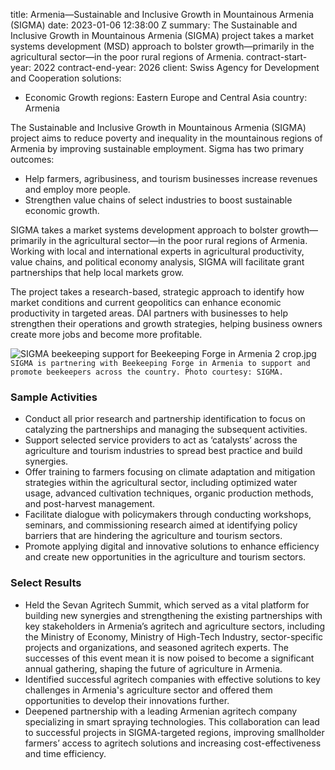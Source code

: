 
title: Armenia—Sustainable and Inclusive Growth in Mountainous Armenia (SIGMA)
date: 2023-01-06 12:38:00 Z
summary: The Sustainable and Inclusive Growth in Mountainous Armenia (SIGMA) project
  takes a market systems development (MSD) approach to bolster growth—primarily in
  the agricultural sector—in the poor rural regions of Armenia.
contract-start-year: 2022
contract-end-year: 2026
client: Swiss Agency for Development and Cooperation
solutions:
- Economic Growth
regions: Eastern Europe and Central Asia
country: Armenia


The Sustainable and Inclusive Growth in Mountainous Armenia (SIGMA) project aims to reduce poverty and inequality in the mountainous regions of Armenia by improving sustainable employment. Sigma has two primary outcomes:

* Help farmers, agribusiness, and tourism businesses increase revenues and employ more people.
* Strengthen value chains of select industries to boost sustainable economic growth.

SIGMA takes a market systems development approach to bolster growth—primarily in the agricultural sector—in the poor rural regions of Armenia. Working with local and international experts in agricultural productivity, value chains, and political economy analysis, SIGMA will facilitate grant partnerships that help local markets grow.

The project takes a research-based, strategic approach to identify how market conditions and current geopolitics can enhance economic productivity in targeted areas. DAI partners with businesses to help strengthen their operations and growth strategies, helping business owners create more jobs and become more profitable.


![SIGMA beekeeping support for Beekeeping Forge in Armenia 2 crop.jpg](/uploads/SIGMA%20beekeeping%20support%20for%20Beekeeping%20Forge%20in%20Armenia%202%20crop.jpg)`SIGMA is partnering with Beekeeping Forge in Armenia to support and promote beekeepers across the country. Photo courtesy: SIGMA.`

### Sample Activities

* Conduct all prior research and partnership identification to focus on catalyzing the partnerships and managing the subsequent activities.
* Support selected service providers to act as ‘catalysts’ across the agriculture and tourism industries to spread best practice and build synergies.
* Offer training to farmers focusing on climate adaptation and mitigation strategies within the agricultural sector, including optimized water usage, advanced cultivation techniques, organic production methods, and post-harvest management.
* Facilitate dialogue with policymakers through conducting workshops, seminars, and commissioning research aimed at identifying policy barriers that are hindering the agriculture and tourism sectors.
* Promote applying digital and innovative solutions to enhance efficiency and create new opportunities in the agriculture and tourism sectors.

### Select Results

* Held the Sevan Agritech Summit, which served as a vital platform for building new synergies and strengthening the existing partnerships with key stakeholders in Armenia’s agritech and agriculture sectors, including the Ministry of Economy, Ministry of High-Tech Industry, sector-specific projects and organizations, and seasoned agritech experts. The successes of this event mean it is now poised to become a significant annual gathering, shaping the future of agriculture in Armenia.
* Identified successful agritech companies with effective solutions to key challenges in Armenia's agriculture sector and offered them opportunities to develop their innovations further.
* Deepened partnership with a leading Armenian agritech company specializing in smart spraying technologies. This collaboration can lead to successful projects in SIGMA-targeted regions, improving smallholder farmers’ access to agritech solutions and increasing cost-effectiveness and time efficiency.
